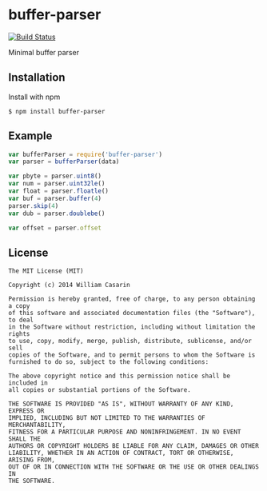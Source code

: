 
# buffer-parser

  [![Build Status](https://travis-ci.org/jb55/buffer-parser.svg)](https://travis-ci.org/jb55/buffer-parser)

  Minimal buffer parser

## Installation

  Install with npm

    $ npm install buffer-parser

## Example

```js
var bufferParser = require('buffer-parser')
var parser = bufferParser(data)

var pbyte = parser.uint8()
var num = parser.uint32le()
var float = parser.floatle()
var buf = parser.buffer(4)
parser.skip(4)
var dub = parser.doublebe()

var offset = parser.offset
```


## License

    The MIT License (MIT)

    Copyright (c) 2014 William Casarin

    Permission is hereby granted, free of charge, to any person obtaining a copy
    of this software and associated documentation files (the "Software"), to deal
    in the Software without restriction, including without limitation the rights
    to use, copy, modify, merge, publish, distribute, sublicense, and/or sell
    copies of the Software, and to permit persons to whom the Software is
    furnished to do so, subject to the following conditions:

    The above copyright notice and this permission notice shall be included in
    all copies or substantial portions of the Software.

    THE SOFTWARE IS PROVIDED "AS IS", WITHOUT WARRANTY OF ANY KIND, EXPRESS OR
    IMPLIED, INCLUDING BUT NOT LIMITED TO THE WARRANTIES OF MERCHANTABILITY,
    FITNESS FOR A PARTICULAR PURPOSE AND NONINFRINGEMENT. IN NO EVENT SHALL THE
    AUTHORS OR COPYRIGHT HOLDERS BE LIABLE FOR ANY CLAIM, DAMAGES OR OTHER
    LIABILITY, WHETHER IN AN ACTION OF CONTRACT, TORT OR OTHERWISE, ARISING FROM,
    OUT OF OR IN CONNECTION WITH THE SOFTWARE OR THE USE OR OTHER DEALINGS IN
    THE SOFTWARE.

